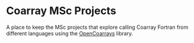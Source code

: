 # Coarray MSc Projects

A place to keep the MSc projects that explore calling Coarray Fortran from
different languages using the [OpenCoarrays](https://github.com/sourceryinstitute/opencoarrays) library.

